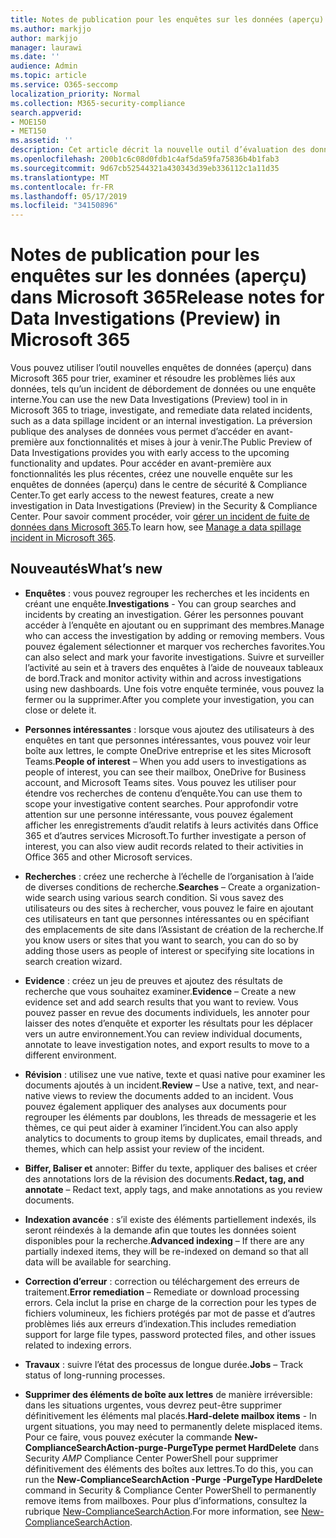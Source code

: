 ```yaml
---
title: Notes de publication pour les enquêtes sur les données (aperçu) dans Microsoft 365
ms.author: markjjo
author: markjjo
manager: laurawi
ms.date: ''
audience: Admin
ms.topic: article
ms.service: O365-seccomp
localization_priority: Normal
ms.collection: M365-security-compliance
search.appverid:
- MOE150
- MET150
ms.assetid: ''
description: Cet article décrit la nouvelle outil d’évaluation des données (aperçu) de Microsoft 365.
ms.openlocfilehash: 200b1c6c08d0fdb1c4af5da59fa75836b4b1fab3
ms.sourcegitcommit: 9d67cb52544321a430343d39eb336112c1a11d35
ms.translationtype: MT
ms.contentlocale: fr-FR
ms.lasthandoff: 05/17/2019
ms.locfileid: "34150896"
---
```

# <a name="release-notes-for-data-investigations-preview-in-microsoft-365"></a><span data-ttu-id="865e1-103">Notes de publication pour les enquêtes sur les données (aperçu) dans Microsoft 365</span><span class="sxs-lookup"><span data-stu-id="865e1-103">Release notes for Data Investigations (Preview) in Microsoft 365</span></span>

<span data-ttu-id="865e1-104">Vous pouvez utiliser l’outil nouvelles enquêtes de données (aperçu) dans Microsoft 365 pour trier, examiner et résoudre les problèmes liés aux données, tels qu’un incident de débordement de données ou une enquête interne.</span><span class="sxs-lookup"><span data-stu-id="865e1-104">You can use the new Data Investigations (Preview) tool in in Microsoft 365 to triage, investigate, and remediate data related incidents, such as a data spillage incident or an internal investigation.</span></span> <span data-ttu-id="865e1-105">La préversion publique des analyses de données vous permet d’accéder en avant-première aux fonctionnalités et mises à jour à venir.</span><span class="sxs-lookup"><span data-stu-id="865e1-105">The Public Preview of Data Investigations provides you with early access to the upcoming functionality and updates.</span></span> <span data-ttu-id="865e1-106">Pour accéder en avant-première aux fonctionnalités les plus récentes, créez une nouvelle enquête sur les enquêtes de données (aperçu) dans le centre de sécurité & Compliance Center.</span><span class="sxs-lookup"><span data-stu-id="865e1-106">To get early access to the newest features, create a new investigation in Data Investigations (Preview) in the Security & Compliance Center.</span></span> <span data-ttu-id="865e1-107">Pour savoir comment procéder, voir [gérer un incident de fuite de données dans Microsoft 365](manage-data-spillage-incidents.md).</span><span class="sxs-lookup"><span data-stu-id="865e1-107">To learn how, see [Manage a data spillage incident in Microsoft 365](manage-data-spillage-incidents.md).</span></span>

## <a name="whats-new"></a><span data-ttu-id="865e1-108">Nouveautés</span><span class="sxs-lookup"><span data-stu-id="865e1-108">What’s new</span></span> 

- <span data-ttu-id="865e1-109">**Enquêtes** : vous pouvez regrouper les recherches et les incidents en créant une enquête.</span><span class="sxs-lookup"><span data-stu-id="865e1-109">**Investigations** - You can group searches and incidents by creating an investigation.</span></span> <span data-ttu-id="865e1-110">Gérer les personnes pouvant accéder à l’enquête en ajoutant ou en supprimant des membres.</span><span class="sxs-lookup"><span data-stu-id="865e1-110">Manage who can access the investigation by adding or removing members.</span></span>  <span data-ttu-id="865e1-111">Vous pouvez également sélectionner et marquer vos recherches favorites.</span><span class="sxs-lookup"><span data-stu-id="865e1-111">You can also select and mark your favorite investigations.</span></span> <span data-ttu-id="865e1-112">Suivre et surveiller l’activité au sein et à travers des enquêtes à l’aide de nouveaux tableaux de bord.</span><span class="sxs-lookup"><span data-stu-id="865e1-112">Track and monitor activity within and across investigations using new dashboards.</span></span> <span data-ttu-id="865e1-113">Une fois votre enquête terminée, vous pouvez la fermer ou la supprimer.</span><span class="sxs-lookup"><span data-stu-id="865e1-113">After you complete your investigation, you can close or delete it.</span></span>

- <span data-ttu-id="865e1-114">**Personnes intéressantes** : lorsque vous ajoutez des utilisateurs à des enquêtes en tant que personnes intéressantes, vous pouvez voir leur boîte aux lettres, le compte OneDrive entreprise et les sites Microsoft Teams.</span><span class="sxs-lookup"><span data-stu-id="865e1-114">**People of interest** – When you add users to investigations as people of interest, you can see their mailbox, OneDrive for Business account, and Microsoft Teams sites.</span></span> <span data-ttu-id="865e1-115">Vous pouvez les utiliser pour étendre vos recherches de contenu d’enquête.</span><span class="sxs-lookup"><span data-stu-id="865e1-115">You can use them to scope your investigative content searches.</span></span> <span data-ttu-id="865e1-116">Pour approfondir votre attention sur une personne intéressante, vous pouvez également afficher les enregistrements d’audit relatifs à leurs activités dans Office 365 et d’autres services Microsoft.</span><span class="sxs-lookup"><span data-stu-id="865e1-116">To further investigate a person of interest, you can also view audit records related to their activities in Office 365 and other Microsoft services.</span></span>

- <span data-ttu-id="865e1-117">**Recherches** : créez une recherche à l’échelle de l’organisation à l’aide de diverses conditions de recherche.</span><span class="sxs-lookup"><span data-stu-id="865e1-117">**Searches** – Create a organization-wide search using various search condition.</span></span> <span data-ttu-id="865e1-118">Si vous savez des utilisateurs ou des sites à rechercher, vous pouvez le faire en ajoutant ces utilisateurs en tant que personnes intéressantes ou en spécifiant des emplacements de site dans l’Assistant de création de la recherche.</span><span class="sxs-lookup"><span data-stu-id="865e1-118">If you know users or sites that you want to search, you can do so by adding those users as people of interest or specifying site locations in search creation wizard.</span></span> 

- <span data-ttu-id="865e1-119">**Evidence** : créez un jeu de preuves et ajoutez des résultats de recherche que vous souhaitez examiner.</span><span class="sxs-lookup"><span data-stu-id="865e1-119">**Evidence** – Create a new evidence set and add search results that you want to review.</span></span> <span data-ttu-id="865e1-120">Vous pouvez passer en revue des documents individuels, les annoter pour laisser des notes d’enquête et exporter les résultats pour les déplacer vers un autre environnement.</span><span class="sxs-lookup"><span data-stu-id="865e1-120">You can review individual documents, annotate to leave investigation notes, and export results to move to a different environment.</span></span> 

- <span data-ttu-id="865e1-121">**Révision** : utilisez une vue native, texte et quasi native pour examiner les documents ajoutés à un incident.</span><span class="sxs-lookup"><span data-stu-id="865e1-121">**Review** – Use a native, text, and near-native views to review the documents added to an incident.</span></span> <span data-ttu-id="865e1-122">Vous pouvez également appliquer des analyses aux documents pour regrouper les éléments par doublons, les threads de messagerie et les thèmes, ce qui peut aider à examiner l’incident.</span><span class="sxs-lookup"><span data-stu-id="865e1-122">You can also apply analytics to documents to group items by duplicates, email threads, and themes, which can help assist your review of the incident.</span></span> 

- <span data-ttu-id="865e1-123">**Biffer, Baliser et** annoter: Biffer du texte, appliquer des balises et créer des annotations lors de la révision des documents.</span><span class="sxs-lookup"><span data-stu-id="865e1-123">**Redact, tag, and annotate** – Redact text, apply tags, and make annotations as you review documents.</span></span>
  
- <span data-ttu-id="865e1-124">**Indexation avancée** : s’il existe des éléments partiellement indexés, ils seront réindexés à la demande afin que toutes les données soient disponibles pour la recherche.</span><span class="sxs-lookup"><span data-stu-id="865e1-124">**Advanced indexing** – If there are any partially indexed items, they will be re-indexed on demand so that all data will be available for searching.</span></span>

- <span data-ttu-id="865e1-125">**Correction d’erreur** : correction ou téléchargement des erreurs de traitement.</span><span class="sxs-lookup"><span data-stu-id="865e1-125">**Error remediation** – Remediate or download processing errors.</span></span> <span data-ttu-id="865e1-126">Cela inclut la prise en charge de la correction pour les types de fichiers volumineux, les fichiers protégés par mot de passe et d’autres problèmes liés aux erreurs d’indexation.</span><span class="sxs-lookup"><span data-stu-id="865e1-126">This includes remediation support for large file types, password protected files, and other issues related to indexing errors.</span></span> 

- <span data-ttu-id="865e1-127">**Travaux** : suivre l’état des processus de longue durée.</span><span class="sxs-lookup"><span data-stu-id="865e1-127">**Jobs** – Track status of long-running processes.</span></span>

- <span data-ttu-id="865e1-128">**Supprimer des éléments de boîte aux lettres** de manière irréversible: dans les situations urgentes, vous devrez peut-être supprimer définitivement les éléments mal placés.</span><span class="sxs-lookup"><span data-stu-id="865e1-128">**Hard-delete mailbox items** - In urgent situations, you may need to permanently delete misplaced items.</span></span> <span data-ttu-id="865e1-129">Pour ce faire, vous pouvez exécuter la commande **New-ComplianceSearchAction-purge-PurgeType permet HardDelete** dans Security _AMP_ Compliance Center PowerShell pour supprimer définitivement des éléments des boîtes aux lettres.</span><span class="sxs-lookup"><span data-stu-id="865e1-129">To do this, you can run the **New-ComplianceSearchAction -Purge -PurgeType HardDelete** command in Security & Compliance Center PowerShell to permanently remove items from mailboxes.</span></span> <span data-ttu-id="865e1-130">Pour plus d’informations, consultez la rubrique [New-ComplianceSearchAction](https://docs.microsoft.com/powershell/module/exchange/policy-and-compliance-content-search/new-compliancesearchaction).</span><span class="sxs-lookup"><span data-stu-id="865e1-130">For more information, see [New-ComplianceSearchAction](https://docs.microsoft.com/powershell/module/exchange/policy-and-compliance-content-search/new-compliancesearchaction).</span></span>
